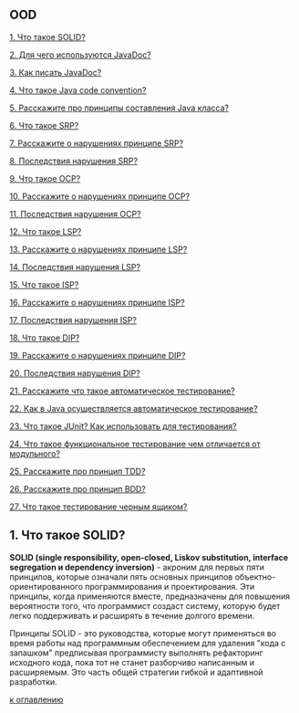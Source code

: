 ## OOD

[1. Что такое SOLID?](#1-Что-такое-SOLID)

[2. Для чего используются JavaDoc?](#2-Для-чего-используются-JavaDoc)

[3. Как писать JavaDoc?](#3-Как-писать-JavaDoc)

[4. Что такое Java code convention?](#4-Что-такое-Java-code-convention)

[5. Расскажите про принципы составления Java класса?](#5-Расскажите-про-принципы-составления-Java-класса)

[6. Что такое SRP?](#6-Что-такое-SRP)

[7. Расскажите о нарушениях принципе SRP?](#7-Расскажите-о-нарушениях-принципе-SRP)

[8. Последствия нарушения SRP?](#8-Последствия-нарушения-SRP)

[9. Что такое OCP?](#9-Что-такое-OCP)

[10. Расскажите о нарушениях принципе OCP?](#10-Расскажите-о-нарушениях-принципе-OCP)

[11. Последствия нарушения OCP?](#11-Последствия-нарушения-OCP)

[12. Что такое LSP?](#12-Что-такое-LSP)

[13. Расскажите о нарушениях принципе LSP?](#13-Расскажите-о-нарушениях-принципе-LSP)

[14. Последствия нарушения LSP?](#14-Последствия-нарушения-LSP)

[15. Что такое ISP?](#15-Что-такое-ISP)

[16. Расскажите о нарушениях принципе ISP?](#16-Расскажите-о-нарушениях-принципе-ISP)

[17. Последствия нарушения ISP?](#17-Последствия-нарушения-ISP)

[18. Что такое DIP?](#18-Что-такое-DIP)

[19. Расскажите о нарушениях принципе DIP?](#19-Расскажите-о-нарушениях-принципе-DIP)

[20. Последствия нарушения DIP?](#20-Последствия-нарушения-DIP)

[21. Расскажите что такое автоматическое тестирование?](#21-Расскажите-что-такое-автоматическое-тестирование)

[22. Как в Java осуществляется автоматическое тестирование?](#22-Как-в-Java-осуществляется-автоматическое-тестирование)

[23. Что такое JUnit? Как использовать для тестирования?](#23-Что-такое-JUnit?-Как-использовать-для-тестирования)

[24. Что такое функциональное тестирование чем отличается от модульного?](#24-Что-такое-функциональное-тестирование-чем-отличается-от-модульного)

[25. Расскажите про принцип TDD?](#25-Расскажите-про-принцип-TDD)

[26. Расскажите про принцип BDD?](#26-Расскажите-про-принцип-BDD)

[27. Что такое тестирование черным ящиком?](#27-Что-такое-тестирование-черным-ящиком)

## 1. Что такое SOLID?

**SOLID (single responsibility, open-closed, Liskov substitution, interface segregation и dependency inversion)** - 
акроним для первых пяти принципов, которые означали пять основных принципов объектно-ориентированного 
программирования и проектирования. Эти принципы, когда применяются вместе, предназначены для повышения вероятности 
того, что программист создаст систему, которую будет легко поддерживать и расширять в течение долгого времени. 
 
Принципы SOLID - это руководства, которые могут применяться во время работы над программным обеспечением 
для удаления "кода с запашком" предписывая программисту выполнять рефакторинг исходного кода, 
пока тот не станет разборчиво написанным и расширяемым. Это часть общей стратегии гибкой и адаптивной разработки.

[к оглавлению](#OOD)
